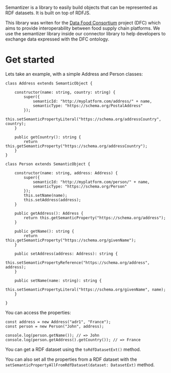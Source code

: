 Semantizer is a library to easily build objects that can be represented as RDF datasets. It is built on top of RDFJS.

This library was writen for the [Data Food Consortium](https://datafoodconsortium.org) project (DFC) which aims to provide interoperability between food supply chain platforms. We use the semantizer library inside our connector library to help developers to exchange data expressed with the DFC ontology.

# Get started
Lets take an example, with a simple Address and Person classes:

```JS
class Address extends SemanticObject {
  
    constructor(name: string, country: string) {
        super({
            semanticId: "http://myplatform.com/address/" + name,
            semanticType: "https://schema.org/PostalAddress"
        });
        this.setSemanticPropertyLiteral("https://schema.org/addressCountry", country);
    }

    public getCountry(): string {
        return this.getSemanticProperty("https://schema.org/addressCountry");
    }
}

class Person extends SemanticObject {

    constructor(name: string, address: Address) {
        super({
            semanticId: "http://myplatform.com/person/" + name,
            semanticType: "https://schema.org/Person"
        });
        this.setName(name);
        this.setAddress(address);
    }

    public getAddress(): Address {
        return this.getSemanticProperty("https://schema.org/address");
    }

    public getName(): string {
        return this.getSemanticProperty("https://schema.org/givenName");
    }

    public setAddress(address: Address): string {
        this.setSemanticPropertyReference("https://schema.org/address", address);
    }

    public setName(name: string): string {
        this.setSemanticPropertyLiteral("https://schema.org/givenName", name);
    }

}
```

You can access the properties:
```JS
const address = new Address("adr1", "France");
const person = new Person("John", address);

console.log(person.getName()); // => John
console.log(person.getAddress().getCountry()); // => France
```

You can get a RDF dataset using the `toRdfDatasetExt()` method.

You can also set all the properties from a RDF dataset with the `setSemanticPropertyAllFromRdfDataset(dataset: DatasetExt)` method.